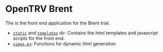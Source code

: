 # OpenTRV Brent

The is the front end application for the Brent trial.

* [`static`](https://github.com/dvoong/opentrv/tree/master/opentrv_sensor_brent/static/brent) and [`templates`](https://github.com/dvoong/opentrv/tree/master/opentrv_sensor_brent/templates/brent) dir: Contains the html templates and javascript scripts for the front end.
* [`views.py`](https://github.com/dvoong/opentrv/blob/master/opentrv_sensor_brent/views.py): Functions for dynamic html generation
